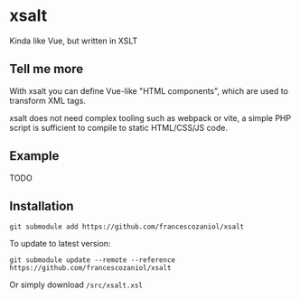 # xsalt
Kinda like Vue, but written in XSLT

## Tell me more
With xsalt you can define Vue-like "HTML components", which are used to transform XML tags.

xsalt does not need complex tooling such as webpack or vite, a simple PHP script is sufficient to compile to static HTML/CSS/JS code.

## Example
TODO

## Installation
```
git submodule add https://github.com/francescozaniol/xsalt
```
To update to latest version:
```
git submodule update --remote --reference https://github.com/francescozaniol/xsalt
```
Or simply download `/src/xsalt.xsl`
